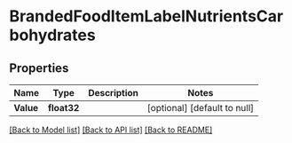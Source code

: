 # BrandedFoodItemLabelNutrientsCarbohydrates

## Properties
Name | Type | Description | Notes
------------ | ------------- | ------------- | -------------
**Value** | **float32** |  | [optional] [default to null]

[[Back to Model list]](../README.md#documentation-for-models) [[Back to API list]](../README.md#documentation-for-api-endpoints) [[Back to README]](../README.md)
